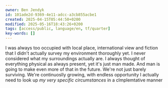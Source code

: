 ```yaml
---
owner: Ben Jendyk
id: 101ade2d-9369-4e11-adcc-a3cb855acbe1
created: 2025-04-15T05:44:50+0200
modified: 2025-05-16T18:43:26+0200
tags: [access/public, language/en, tf/quarter]
key-words: []
---
```


I was always too occupied with local place, international view and fiction that I didn't actually survey my environment thoroughly yet. I never considered what my surroundings actually are. I always thought of everything physical as always present, yet it's just man made. And man is going to make even more of that in the future. We're not just barely surviving. We're continuoslly growing, with endless opportunity 
I actually need to look up *my very specific circumstances* in a clmplemtative manner 